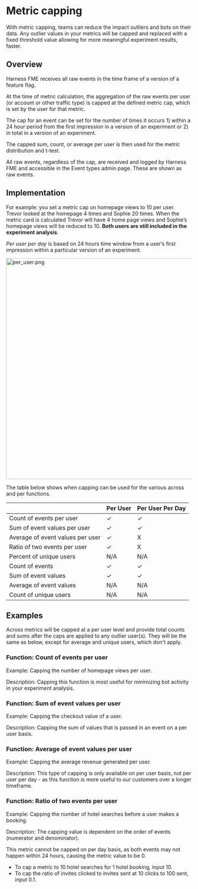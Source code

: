 # Metric capping

With metric capping, teams can reduce the impact outliers and bots on their data. Any outlier values in your metrics will be capped and replaced with a fixed threshold value allowing for more meaningful experiment results, faster.

## Overview

Harness FME receives all raw events in the time frame of a version of a feature flag.

At the time of metric calculation, the aggregation of the raw events per user (or account or other traffic type) is capped at the defined metric cap, which is set by the user for that metric.

The cap for an event can be set for the number of times it occurs 1) within a 24 hour period from the first impression in a version of an experiment or 2) in total in a version of an experiment.

The capped sum, count, or average per user is then used for the metric distribution and t-test.

All raw events, regardless of the cap, are received and logged by Harness FME and accessible in the Event types admin page. These are shown as raw events.

## Implementation

For example: you set a metric cap on homepage views to 10 per user. Trevor looked at the homepage 4 times and Sophie 20 times. When the metric card is calculated Trevor will have 4 home page views and Sophie’s homepage views will be reduced to 10. **Both users are still included in the experiment analysis**.

*Per user per day* is based on 24 hours time window from a user’s first impression within a particular version of an experiment.

<img src="https://help.split.io/hc/article_attachments/360019398752" alt="per_user.png" width="600" />

The table below shows when capping can be used for the various across and per functions.

|                                  | Per User | Per User Per Day |
|----------------------------------|----------|------------------|
| Count of events per user         | &check;  | &check;          |
| Sum of event values per user     | &check;  | &check;          |
| Average of event values per user | &check;  | X                |
| Ratio of two events per user     | &check;  | X                |
| Percent of unique users          | N/A      | N/A              |
| Count of events                  | &check;  | &check;          |
| Sum of event values              | &check;  | &check;          |
| Average of event values          | N/A      | N/A              |
| Count of unique users            | N/A      | N/A              |

## Examples

Across metrics will be capped at a per user level and provide total counts and sums after the caps are applied to any outlier user(s). They will be the same as below, except for average and unique users, which don't apply.

### Function: Count of events per user

Example: Capping the number of homepage views per user.

Description: Capping this function is most useful for minimizing bot activity in your experiment analysis.

### Function: Sum of event values per user

Example: Capping the checkout value of a user.

Description: Capping the sum of values that is passed in an event on a per user basis.

### Function: Average of event values per user

Example: Capping the average revenue generated per user.

Description: This type of capping is only available on per user basis, not per user per day - as this function is more useful to our customers over a longer timeframe.

### Function: Ratio of two events per user

Example: Capping the number of hotel searches before a user makes a booking.

Description: The capping value is dependent on the order of events (numerator and denominator).

This metric cannot be capped on per day basis, as both events may not happen within 24 hours, causing the metric value to be 0.

* To cap a metric to 10 hotel searches for 1 hotel booking, input 10.
* To cap the ratio of invites clicked to invites sent at 10 clicks to 100 sent, input 0.1.